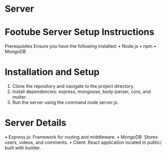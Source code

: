 # Server

# Footube Server Setup Instructions
Prerequisites
Ensure you have the following installed:
•	Node.js
•	npm
•	MongoDB
# Installation and Setup
1.	Clone the repository and navigate to the project directory.
2.	Install dependencies: express, mongoose, body-parser, cors, and multer.
3.	Run the server using the command node server.js.
# Server Details
•	Express.js: Framework for routing and middleware.
•	MongoDB: Stores users, videos, and comments.
•	Client: React application located in public/ built with builder.
